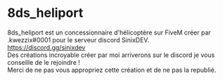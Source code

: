# 8ds_heliport
8ds_heliport est un concessionnaire d'hélicoptère sur FiveM créer par .kwezzix#0001 pour le serveur discord SinixDEV.<br />
https://discord.gg/sinixdev<br />
Des créations incroyable créer par moi arriverons sur le discord je vous conseille de le rejoindre !<br />
Merci de ne pas vous appropriez cette création et de ne pas la republié.<br />
